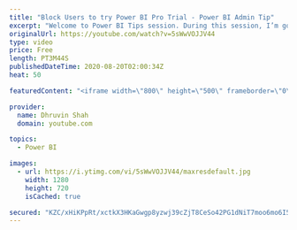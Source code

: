 ```yaml
---
title: "Block Users to try Power BI Pro Trial - Power BI Admin Tip"
excerpt: "Welcome to Power BI Tips session. During this session, I’m going to share one interesting tip for Power BI Service Admins.   As a Power BI Service Admin now, you can disallow users from trying Power BI Pro License. Want to see which feature we need to enable or disable? Check the full video.  Sometimes,"
originalUrl: https://youtube.com/watch?v=5sWwVOJJV44
type: video
price: Free
length: PT3M44S
publishedDateTime: 2020-08-20T02:00:34Z
heat: 50

featuredContent: "<iframe width=\"800\" height=\"500\" frameborder=\"0\" src=\"https://www.youtube.com/embed/5sWwVOJJV44\" allow=\"accelerometer; autoplay; encrypted-media; gyroscope; picture-in-picture\" allowfullscreen></iframe>"

provider:
  name: Dhruvin Shah
  domain: youtube.com

topics:
  - Power BI

images:
  - url: https://i.ytimg.com/vi/5sWwVOJJV44/maxresdefault.jpg
    width: 1280
    height: 720
    isCached: true

secured: "KZC/xHiKPpRt/xctkX3HKaGwgp8yzwj39cZjT8CeSo42PG1dNiT7moo6mo6I5Nsp7yCLITBpmNehWqOZBhyimxjt5jVZnsTZ17H0vFmkFwpVIPr4/b/o9O3WGTTHVZlV9cf5BpYplpC+KGjrBtWCivU1uWYmHweityFZeAd8DLtjo+QXV09D6pSnRptIlL95Ze3wlV5txV0re1D/HxAsOVmZwXUsjmA9MC7L4/0LpRAZTkTtsQq9jQvhBlgzNkv0CoN6x5q5Hp+PStsuDSkL9uU8DPgj7cjW85yIfWmgIOxxG4wkQSDwio8WjDavrpbhrnCOrSi1PzrxRtghcs3NpggMQ4d+rsweM/NpH67e/pJQXYfWADLsFbI5g9HzIL1m8+GOzl/8YCMZkeaV8z0j3I7Zcp//phNq3vTJgwhSHKY=;Jhv2eQNAjrJt4rBXG9iCRA=="
---
```


